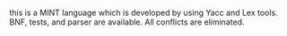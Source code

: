 this is a MINT language which is developed by using Yacc and Lex tools. BNF, tests, and parser are available. All conflicts are eliminated.
